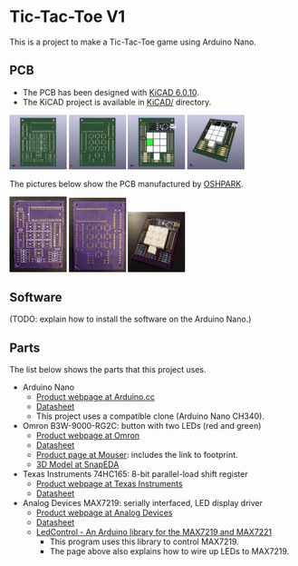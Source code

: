 # Tic-Tac-Toe V1

This is a project to make a Tic-Tac-Toe game using Arduino Nano.

## PCB

 * The PCB has been designed with [KiCAD 6.0.10](https://www.kicad.org/).
 * The KiCAD project is available in [KiCAD/](KiCAD/) directory.

<p float="left">
    <img src="images/PCB_front.png" width="20%" height="20%" />
    <img src="images/PCB_back.png" width="20%" height="20%" />
    <img src="images/PCB_front_with_parts.png" width="20%" height="20%" />
    <img src="images/PCB_isometric_with_parts.png" width="20%" height="20%" />
</p>

The pictures below show the PCB manufactured by [OSHPARK](https://oshpark.com/).

<p float="left">
    <img src="images/PCB_manufactured_front.jpg" width="20%" height="20%" />
    <img src="images/PCB_manufactured_back.jpg" width="20%" height="20%" />
    <img src="images/PCB_manufactured_isometric_front_with_parts.JPG" width="20%" height="20%" />
</p>
 
## Software

(TODO: explain how to install the software on the Arduino Nano.)

## Parts

The list below shows the parts that this project uses.

 * Arduino Nano
   * [Product webpage at Arduino.cc](https://docs.arduino.cc/hardware/nano)
   * [Datasheet](https://docs.arduino.cc/static/2d169cbfd360faf817882e36b9f69956/A000005-datasheet.pdf)
   * This project uses a compatible clone (Arduino Nano CH340).
 * Omron B3W-9000-RG2C: button with two LEDs (red and green)
   * [Product webpage at Omron](https://components.omron.com/eu-en/products/switches/B3W-9)
   * [Datasheet](https://components.omron.com/eu-en/datasheet_pdf/A167-E1.pdf)
   * [Product page at Mouser](https://www.mouser.com/ProductDetail/Omron-Electronics/B3W-9000-RG2C?qs=QTkYtwcxD6NNQk1oSF8osQ%3D%3D): includes the link to footprint.
   * [3D Model at SnapEDA](https://www.snapeda.com/parts/B3W-9000-RG2C/Omron%20Electronics/view-part/?ref=digikey)
 * Texas Instruments 74HC165: 8-bit parallel-load shift register
   * [Product webpage at Texas Instruments](https://www.ti.com/product/SN74HC165)
   * [Datasheet](https://www.ti.com/lit/ds/symlink/sn74hc165.pdf)
 * Analog Devices MAX7219: serially interfaced, LED display driver
   * [Product webpage at Analog Devices](https://www.analog.com/en/products/max7219.html)
   * [Datasheet](https://www.analog.com/media/en/technical-documentation/data-sheets/MAX7219-MAX7221.pdf)
   * [LedControl - An Arduino library for the MAX7219 and MAX7221](http://wayoda.github.io/LedControl/index.html)
     * This program uses this library to control MAX7219.
     * The page above also explains how to wire up LEDs to MAX7219.
